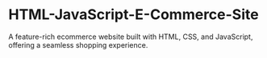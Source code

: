 # HTML-JavaScript-E-Commerce-Site
A feature-rich ecommerce website built with HTML, CSS, and JavaScript, offering a seamless shopping experience.
